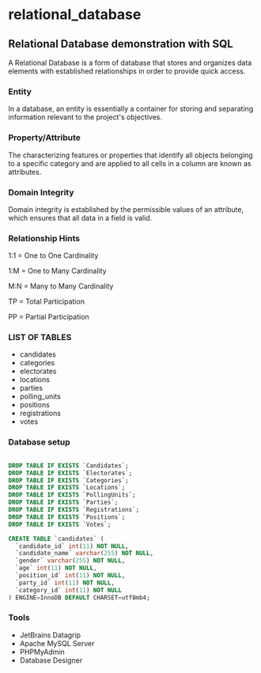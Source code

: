 # relational_database

## Relational Database demonstration with SQL

A Relational Database is a form of database that stores and organizes data elements with established relationships in order to provide quick access.

### Entity
In a database, an entity is essentially a container for storing and separating information relevant to the project's objectives.

### Property/Attribute
The characterizing features or properties that identify all objects belonging to a specific category and are applied to all cells in a column are known as attributes.

### Domain Integrity
Domain integrity is established by the permissible values of an attribute, which ensures that all data in a field is valid.

### Relationship Hints

1:1 = One to One Cardinality

1:M = One to Many Cardinality

M:N = Many to Many Cardinality

TP = Total Participation

PP = Partial Participation

### LIST OF TABLES
- candidates
- categories
- electorates
- locations
- parties
- polling_units
- positions
- registrations
- votes

### Database setup

```sql

DROP TABLE IF EXISTS `Candidates`;
DROP TABLE IF EXISTS `Electorates`;
DROP TABLE IF EXISTS `Categories`;
DROP TABLE IF EXISTS `Locations`;
DROP TABLE IF EXISTS `PollingUnits`;
DROP TABLE IF EXISTS `Parties`;
DROP TABLE IF EXISTS `Registrations`;
DROP TABLE IF EXISTS `Positions`;
DROP TABLE IF EXISTS `Votes`;

CREATE TABLE `candidates` (
  `candidate_id` int(11) NOT NULL,
  `candidate_name` varchar(255) NOT NULL,
  `gender` varchar(255) NOT NULL,
  `age` int(11) NOT NULL,
  `position_id` int(11) NOT NULL,
  `party_id` int(11) NOT NULL,
  `category_id` int(11) NOT NULL
) ENGINE=InnoDB DEFAULT CHARSET=utf8mb4;
```

### Tools
- JetBrains Datagrip
- Apache MySQL Server
- PHPMyAdmin
- Database Designer

